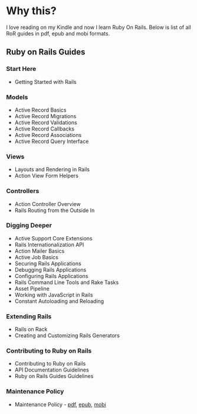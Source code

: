 # Why this?

I love reading on my Kindle and now I learn Ruby On Rails. Below is list of all RoR guides in pdf, epub and mobi formats.

## Ruby on Rails Guides

### Start Here
+ Getting Started with Rails

### Models
+ Active Record Basics
+ Active Record Migrations
+ Active Record Validations
+ Active Record Callbacks
+ Active Record Associations
+ Active Record Query Interface

### Views
+ Layouts and Rendering in Rails
+ Action View Form Helpers

### Controllers
+ Action Controller Overview
+ Rails Routing from the Outside In

### Digging Deeper
+ Active Support Core Extensions
+ Rails Internationalization API
+ Action Mailer Basics
+ Active Job Basics
+ Securing Rails Applications
+ Debugging Rails Applications
+ Configuring Rails Applications
+ Rails Command Line Tools and Rake Tasks
+ Asset Pipeline
+ Working with JavaScript in Rails
+ Constant Autoloading and Reloading

### Extending Rails
+ Rails on Rack
+ Creating and Customizing Rails Generators

### Contributing to Ruby on Rails
+ Contributing to Ruby on Rails
+ API Documentation Guidelines
+ Ruby on Rails Guides Guidelines

### Maintenance Policy
+ Maintenance Policy - [pdf](), [epub](), [mobi]()
